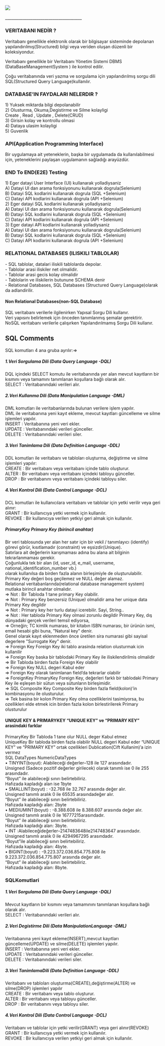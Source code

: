 <h3><img src="https://dataera.com.tr/wp-content/uploads/2018/07/postgresql-logo-1-820x450.jpg"/></h3>
_______________________________________
<h3>VERITABANI NEDİR ?</h3>
<p>Veritabanı genellikle elektronik olarak bir bilgisayar sisteminde depolanan yapılandırılmış(Structured) bilgi veya veriden oluşan düzenli bir koleksiyondur.</p> 
<p>Veritabanı genellikle bir Veritabanı Yönetim Sistemi DBMS (DataBaseManagementSystem ) ile kontrol edilir.</p> 
<p>Çoğu veritabanında veri yazma ve sorgulama için yapılandırılmış sorgu dili SQL(Structured Query Language)kullanılır.</p>

<h3>DATABASE’IN FAYDALARI NELERDIR ?</h3> 
1) Yuksek miktarda bilgi depolanabilir<br> 
2) Olusturma, Okuma,Degistirme ve Silme kolayligi<br> 
    Create , Read , Update     , Delete(CRUD)<br>
3) Girisin kolay ve kontrollu olmasi <br>
4) Dataya ulasim kolayligi <br>
5) Guvenlik<br>
<h3>API(Application Programming Interface)</h3> 
Bir uygulamaya ait yeteneklerin, başka bir uygulamada da kullanılabilmesi için, yeteneklerini paylaşan uygulamanın sağladığı arayüzdür.<br>
<h3>END To END(E2E) Testing</h3> 
1) Eger datayi User Interface (UI) kullanarak yolladiysaniz<br> 
  A) Datayi UI dan arama fonksiyonunu kullanarak dogrula(Selenium)<br>
  B) Datayi SQL kodlarini kullanarak dogrula (SQL +Selenium)<br>
  C) Datayi API kodlarini kullanarak dogrula (API +Selenium)<br>
2) Eger datayi SQL kodlarini kullanarak yolladiysaniz<br> 
  A) Datayi UI dan arama fonksiyonunu kullanarak dogrula(Selenium)<br> 
  B) Datayi SQL kodlarini kullanarak dogrula (SQL +Selenium)<br> 
  C) Datayi API kodlarini kullanarak dogrula (API +Selenium)<br> 
3) Eger datayi API kodlarini kullanarak yolladiysaniz<br>
  A) Datayi UI dan arama fonksiyonunu kullanarak dogrula(Selenium)<br> 
  B) Datayi SQL kodlarini kullanarak dogrula (SQL +Selenium)<br> 
  C) Datayi API kodlarini kullanarak dogrula (API +Selenium)<br>
<h3>RELATIONAL DATABASES (ILISKILI TABLOLAR)</h3> 
- SQL tablolar, datalari iliskili tablolarda depolar.<br> 
- Tablolar arasi iliskiler net olmalidir.<br> 
- Tablolar arasi gecis kolay olmalidir<br> 
- Tablolarin ve iliskilerin butunune SCHEMA denir<br> 
- Relational Databases, SQL Databases (Structured Query Language)olarak da adlandirilir.<br>
<h4>Non Relational Databases(non-SQL Database)</h4>
SQL veritabanı verilerle ilgilenirken Yapısal Sorgu Dili kullanır.<br> 
Veri yapısını belirlemek için önceden tanımlanmış şemalar gerektirir.<br> 
NoSQL veritabanı verilerle çalışırken Yapılandırılmamış Sorgu Dili kullanır.<br>
  
<h2>SQL Comments</h2>
   SQL komutları 4 ana gruba ayrılır:=><br> 
  <h5>1.Veri Sorgulama Dili (Data Query Language -DQL)</h5>
   DQL içindeki SELECT komutu ile veritabanında yer alan mevcut kayıtların bir kısmını veya tamamını tanımlanan koşullara bağlı olarak alır. <br>
   SELECT : Veritabanındaki verileri alır.<br> 
  <h5>2.Veri Kullanma Dili (Data Manipulation Language -DML)</h5> 
   DML komutları ile veritabanlarında bulunan verilere işlem yapılır.<br> 
   DML ile veritabanına yeni kayıt ekleme, mevcut kayıtları güncelleme ve silme işlemleri yapılır.<br> 
   INSERT : Veritabanına yeni veri ekler.<br> 
   UPDATE : Veritabanındaki verileri günceller.<br> 
   DELETE : Veritabanındaki verileri siler.<br> 
  <h5>3.Veri Tanimlama Dili (Data Definition Language -DDL)</h5> 
   DDL komutları ile veritabanı ve tabloları oluşturma, değiştirme ve silme işlemleri yapılır:<br>  
    CREATE : Bir veritabanı veya veritabanı içinde tablo oluşturur.<br>  
    ALTER : Bir veritabanı veya veritabanı içindeki tabloyu günceller.<br>  
    DROP : Bir veritabanını veya veritabanı içindeki tabloyu siler.<br>  
  <h5>4.Veri Kontrol Dili (Data Control Language -DCL)</h5>  
   DCL komutları ile kullanıcılara veritabanı ve tablolar için yetki verilir veya geri alınır:<br>  
    GRANT : Bir kullanıcıya yetki vermek için kullanılır.<br>  
    REVOKE : Bir kullanıcıya verilen yetkiyi geri almak için kullanılır.<br> 
<h5>PrimaryKey Primary Key (birincil anahtar)</h5> 
 Bir veri tablosunda yer alan her satır için bir vekil / tanımlayıcı (identify) görevi görür, kısıtlamadır (constraint) ve eşsizdir(Unique).<br>  
 Satırlara ait değerlerin karışmaması adına bu alana ait bilginin tekrarlanmaması gerekir.<br>  
 Çoğunlukla tek bir alan (id, user_id, e_mail, username, national_identification_number vb.)<br>  
 olarak kullanılsa da birden fazla alanın birleşimiyle de oluşturulabilir.<br>  
 Primary Key değeri boş geçilemez ve NULL değer alamaz.<br>  
 Relational veritabanlarında(relational database management system) mutlaka birincil anahtar olmalıdır.<br>  
  =>  Not : Bir Tabloda 1 tane primary Key olabilir.<br>  
  =>  Not : Primary Key benzersiz (Unique) olmalidir ama her unique data Primary Key degildir<br>  
  =>  Not : Primary key her turlu datayi icerebilir. Sayi, String..<br>  
  =>  Not : Her tabloda Primary Key olmasi zorunlu degildir Primary Key, dış dünyadaki gerçek verileri temsil ediyorsa,<br>  
  =>  Orneğin; TC kimlik numarası, bir kitabın ISBN numarası, bir ürünün ismi, email hesabi gibi buna, "Natural key" denir.<br>  
  Genel olarak kayıt eklenmeden önce üretilen sira numarasi gibi sayisal degerlere  "Surrogate Key" denir.<br> 
 => Foreign Key Foreign Key iki tablo arasinda relation olusturmak icin kullanilir<br>  
 => Foreign Key baska bir tablodaki Primary Key ile iliskilendirilmis olmalidir<br>  
 => Bir Tabloda birden fazla Foreign Key olabilir<br>  
 => Foreign Key NULL degeri Kabul eder<br>  
 => Foreign Key olarak tanimlanan field’da tekrarlar olabilir<br>  
 => ForeignKey PrimaryKey Foreign Key, değerleri farklı bir tablodaki Primary Key ile eşleşen bir sütun veya sütunların birleşimidir.<br> 
 => SQL Composite Key Composite Key birden fazla field(kolon)’in kombinasyonu ile olusturulur.<br>  
 => Tek basina bir kolon Primary Key olma ozelliklerini tasimiyorsa, bu ozellikleri elde etmek icin birden fazla kolon birlestirilerek Primary olusturulur<br> 
<h4>UNIQUE KEY & PRIMARYKEY “UNIQUE KEY” ve “PRIMARY KEY” arasindaki farklar</h4> 
PrimaryKey Bir Tabloda 1 tane olur NULL deger Kabul etmez<br>  
UniqueKey Bir tabloda birden fazla olabilir NULL degeri Kabul eder “UNIQUE KEY” ve “PRIMARY KEY” ortak ozellikleri Dublication(Cift Kullanim)’a izin vermez<br> 
SQL DataTypes NumericDataTypes<br>  
• TINYINT(boyut): Alabileceği değerler–128 ile 127 arasındadır.<br>  
 Unsigned (Sadece pozitif değerler girilecek) olarak tanımlı ise 0 ile 255 arasındadır.<br>  
 “Boyut” ile alabileceği sınırı belirtebiliriz.<br> 
 Hafızada kapladığı alan ise 1byte<br>  
• SMALLINT(boyut) : -32.768 ile 32.767 arasında değer alır.<br>  
 Unsigned tanımlı aralık 0 ile 65535 arasındadeğer alır.<br>  
 “Boyut” ile alabileceği sınırı belirtebiliriz.<br>  
 Hafızada kapladığı alan: 2byte<br>  
• MEDIUMINT(boyut) : -8.388.608 ile 8.388.607 arasında değer alır.<br>  
 Unsigned tanımlı aralık 0 ile 16777215arasındadır.<br>  
 “Boyut” ile alabileceği sınırı belirtebiliriz.<br>  
 Hafızada kapladığı alan: 3byte.<br>  
• INT :Alabileceğideğerler–2147483648ile2147483647 arasındadır.<br>  
 Unsigned tanımlı aralık 0 ile 4294967295 arasındadır.<br>  
 “Boyut”ile alabileceği sınırı belirtebiliriz.<br>  
 Hafızada kapladığı alan: 4byte.<br>  
• BIGINT(boyut) : -9.223.372.036.854.775.808 ile 9.223.372.036.854.775.807 arasında değer alır.<br>  
 “Boyut” ile alabileceği sınırı belirtebiliriz.<br>  
 Hafızada kapladığı alan: 8byte.<br> 
<h3>SQLKomutlari</h3> 
<h5>1.Veri Sorgulama Dili (Data Query Language -DQL)</h5> 
Mevcut kayıtların bir kısmını veya tamamınını tanımlanan koşullara bağlı olarak alır.<br>  
 SELECT : Veritabanındaki verileri alır.<br>  
<h5>2.Veri Degistirme Dili (Data ManipulationLanguage -DML)</h5> 
 Veritabanına yeni kayıt ekleme(INSERT),mevcut kayıtları güncelleme(UPDATE) ve silme(DELETE) işlemleri yapılır.<br>  
  INSERT : Veritabanına yeni veri ekler.<br>  
  UPDATE : Veritabanındaki verileri günceller.<br>  
  DELETE : Veritabanındaki verileri siler.<br> 
<h5>3.Veri TanimlamaDili (Data Definition Language -DDL)</h5>
 Veritabanı ve tabloları oluşturma(CREATE),değiştirme(ALTER) ve silme(DROP) işlemleri yapılır<br>  
  CREATE : Bir veritabanı veya tablo oluşturur.<br>  
  ALTER : Bir veritabanı veya tabloyu günceller.<br>  
  DROP : Bir veritabanını veya tabloyu siler.<br>  
<h5>4.Veri Kontrol Dili (Data Control Language -DCL)</h5>
 Veritabanı ve tablolar için yetki verilir(GRANT) veya geri alınır(REVOKE)<br>  
  GRANT : Bir kullanıcıya yetki vermek için kullanılır.<br>  
  REVOKE : Bir kullanıcıya verilen yetkiyi geri almak için kullanılır.<br> 
